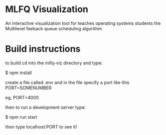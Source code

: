 # MLFQ Visualization

An interactive visualization tool for teaches operating systems students the Multilevel feeback queue scheduling algorithm


# Build instructions

to build cd into the mlfq-viz directory and type:

$ npm install

create a file called .env 
and in the file specify a port like this PORT=SOMENUMBER

eg, PORT=4000

then to run a development server type:

$ npm run start

then type localhost:PORT to see it!